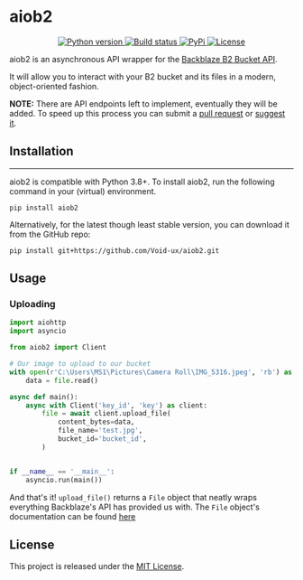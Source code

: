 # aiob2

<p align="center">
    <a href="https://www.python.org/downloads/">
        <img src="https://img.shields.io/pypi/pyversions/aiob2?style=for-the-badge" alt="Python version">
    </a>
    <a href="https://github.com/Void-ux/aiob2/actions">
        <img src="https://img.shields.io/github/actions/workflow/status/Void-ux/aiob2/build.yaml?branch=master&style=for-the-badge" alt="Build status">
    </a>
    <a href="https://pypi.org/project/aiob2/">
        <img src="https://img.shields.io/pypi/v/aiob2?color=8BC34A&style=for-the-badge" alt="PyPi">
    </a>
    <a href="https://opensource.org/licenses/MIT">
        <img src="https://img.shields.io/pypi/l/aiob2?color=C0C0C0&style=for-the-badge" alt="License">
    </a>
</p>

aiob2 is an asynchronous API wrapper for the [Backblaze B2 Bucket API](https://www.backblaze.com/b2/docs/calling.html).

It will allow you to interact with your B2 bucket and its files in a modern, object-oriented fashion.

**NOTE:** There are API endpoints left to implement, eventually they will be added. To speed up this process you can submit a [pull request](https://github.com/Void-ux/aiob2/pulls) or [suggest it](https://github.com/Void-ux/aiob2/discussions/categories/ideas).

## Installation

---

aiob2 is compatible with Python 3.8+. To install aiob2, run the following command in your (virtual) environment.

```shell
pip install aiob2
```

Alternatively, for the latest though least stable version, you can download it from the GitHub repo:

```shell
pip install git+https://github.com/Void-ux/aiob2.git
```

## Usage

### Uploading

```python
import aiohttp
import asyncio

from aiob2 import Client

# Our image to upload to our bucket
with open(r'C:\Users\MS1\Pictures\Camera Roll\IMG_5316.jpeg', 'rb') as file:
    data = file.read()

async def main():
    async with Client('key_id', 'key') as client:
        file = await client.upload_file(
            content_bytes=data,
            file_name='test.jpg',
            bucket_id='bucket_id',
        )


if __name__ == '__main__':
    asyncio.run(main())
```

And that's it! `upload_file()` returns a `File` object that neatly wraps everything Backblaze's API has provided us with.
The `File` object's documentation can be found [here](https://aiob2.readthedocs.io/en/latest/pages/api.html#aiob2.File)

## License

This project is released under the [MIT License](https://opensource.org/licenses/MIT).
